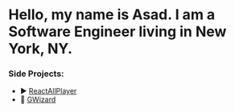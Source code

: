 # Hello, my name is Asad. I am a Software Engineer living in New York, NY.

### Side Projects:
- ▶️  [ReactAllPlayer](https://reactallplayer.asadbek.dev/)
- 🎨 [GWizard](https://gwizard.asadbek.dev)

